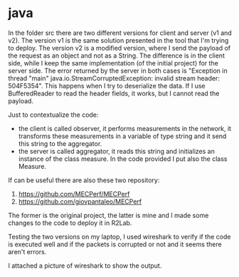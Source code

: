 # java
In the folder src there are two different versions for client and server (v1 and v2).
The version v1 is the same solution presented in the tool that I'm trying to deploy.
The version v2 is a modified version, where I send the payload of the request as an object and not as a String.
The difference is in the client side, while I keep the same implementation (of the initial project) for the server side.
The error returned by the server in both cases is "Exception in thread "main" java.io.StreamCorruptedException: invalid stream header: 504F5354".
This happens when I try to deserialize the data. If I use BufferedReader to read the header fields, it works, but I cannot read the payload.

Just to contextualize the code:
- the client is called observer, it performs measurements in the network, it transforms these measurements in a variable of type string and it send this string to the aggregator.
- the server is called aggregator, it reads this string and initializes an instance of the class measure.
In the code provided I put also the class Measure.

If can be useful there are also these two repository:
1. https://github.com/MECPerf/MECPerf
2. https://github.com/giovpantaleo/MECPerf

The former is the original project, the latter is mine and I made some changes to the code to deploy it in R2Lab.

Testing the two versions on my laptop, I used wireshark to verify if the code is executed well and if the packets is corrupted or not and it seems there aren't errors.

I attached a picture of wireshark to show the output.
